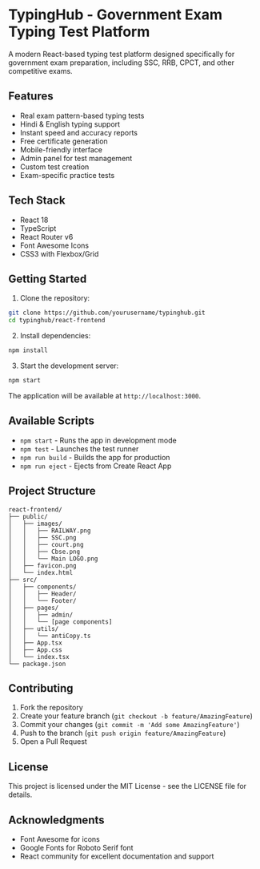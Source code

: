 # TypingHub - Government Exam Typing Test Platform

A modern React-based typing test platform designed specifically for government exam preparation, including SSC, RRB, CPCT, and other competitive exams.

## Features

- Real exam pattern-based typing tests
- Hindi & English typing support
- Instant speed and accuracy reports
- Free certificate generation
- Mobile-friendly interface
- Admin panel for test management
- Custom test creation
- Exam-specific practice tests

## Tech Stack

- React 18
- TypeScript
- React Router v6
- Font Awesome Icons
- CSS3 with Flexbox/Grid

## Getting Started

1. Clone the repository:
```bash
git clone https://github.com/yourusername/typinghub.git
cd typinghub/react-frontend
```

2. Install dependencies:
```bash
npm install
```

3. Start the development server:
```bash
npm start
```

The application will be available at `http://localhost:3000`.

## Available Scripts

- `npm start` - Runs the app in development mode
- `npm test` - Launches the test runner
- `npm run build` - Builds the app for production
- `npm run eject` - Ejects from Create React App

## Project Structure

```
react-frontend/
├── public/
│   ├── images/
│   │   ├── RAILWAY.png
│   │   ├── SSC.png
│   │   ├── court.png
│   │   ├── Cbse.png
│   │   └── Main LOGO.png
│   ├── favicon.png
│   └── index.html
├── src/
│   ├── components/
│   │   ├── Header/
│   │   └── Footer/
│   ├── pages/
│   │   ├── admin/
│   │   └── [page components]
│   ├── utils/
│   │   └── antiCopy.ts
│   ├── App.tsx
│   ├── App.css
│   └── index.tsx
└── package.json
```

## Contributing

1. Fork the repository
2. Create your feature branch (`git checkout -b feature/AmazingFeature`)
3. Commit your changes (`git commit -m 'Add some AmazingFeature'`)
4. Push to the branch (`git push origin feature/AmazingFeature`)
5. Open a Pull Request

## License

This project is licensed under the MIT License - see the LICENSE file for details.

## Acknowledgments

- Font Awesome for icons
- Google Fonts for Roboto Serif font
- React community for excellent documentation and support 